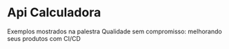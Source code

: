# Api Calculadora

Exemplos mostrados na palestra Qualidade sem compromisso: melhorando seus produtos com CI/CD